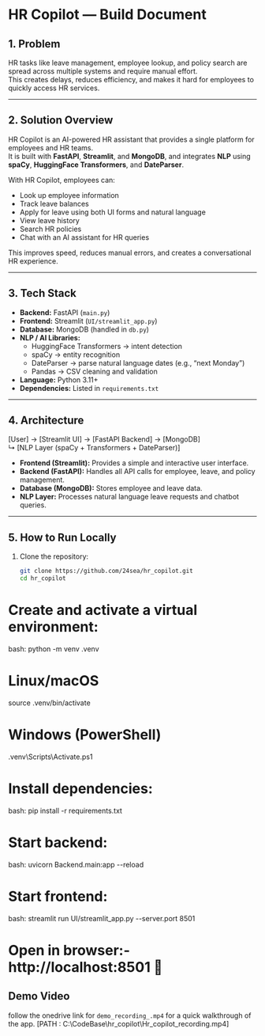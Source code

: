 # HR Copilot — Build Document

## 1. Problem
HR tasks like leave management, employee lookup, and policy search are spread across multiple systems and require manual effort.  
This creates delays, reduces efficiency, and makes it hard for employees to quickly access HR services.

---

## 2. Solution Overview
HR Copilot is an AI-powered HR assistant that provides a single platform for employees and HR teams.  
It is built with **FastAPI**, **Streamlit**, and **MongoDB**, and integrates **NLP** using **spaCy**, **HuggingFace Transformers**, and **DateParser**.

With HR Copilot, employees can:
- Look up employee information  
- Track leave balances  
- Apply for leave using both UI forms and natural language  
- View leave history  
- Search HR policies  
- Chat with an AI assistant for HR queries  

This improves speed, reduces manual errors, and creates a conversational HR experience.

---

## 3. Tech Stack
- **Backend:** FastAPI (`main.py`)  
- **Frontend:** Streamlit (`UI/streamlit_app.py`)  
- **Database:** MongoDB (handled in `db.py`)  
- **NLP / AI Libraries:**  
  - HuggingFace Transformers → intent detection  
  - spaCy → entity recognition  
  - DateParser → parse natural language dates (e.g., “next Monday”)  
  - Pandas → CSV cleaning and validation  
- **Language:** Python 3.11+  
- **Dependencies:** Listed in `requirements.txt`

---

## 4. Architecture
[User] → [Streamlit UI] → [FastAPI Backend] → [MongoDB]  
↳ [NLP Layer (spaCy + Transformers + DateParser)]

- **Frontend (Streamlit):** Provides a simple and interactive user interface.  
- **Backend (FastAPI):** Handles all API calls for employee, leave, and policy management.  
- **Database (MongoDB):** Stores employee and leave data.  
- **NLP Layer:** Processes natural language leave requests and chatbot queries.  

---

## 5. How to Run Locally
1. Clone the repository:
   ```bash
   git clone https://github.com/24sea/hr_copilot.git
   cd hr_copilot

# Create and activate a virtual environment:
bash:
python -m venv .venv
# Linux/macOS
source .venv/bin/activate
# Windows (PowerShell)
.venv\Scripts\Activate.ps1

# Install dependencies:
bash:
pip install -r requirements.txt


# Start backend:
bash:
uvicorn Backend.main:app --reload

# Start frontend:
bash:
streamlit run UI/streamlit_app.py --server.port 8501

# Open in browser:- http://localhost:8501 🚀


## Demo Video
follow the onedrive link for `demo_recording_.mp4` for a quick walkthrough of the app. [PATH : C:\CodeBase\hr_copilot\Hr_copilot_recording.mp4]

